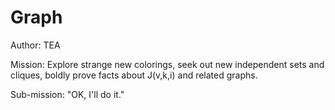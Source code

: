 # Graph

Author: TEA

Mission: Explore strange new colorings, seek out new independent sets and cliques, boldly prove facts about J(v,k,i) and related graphs.

Sub-mission: "OK, I'll do it."
